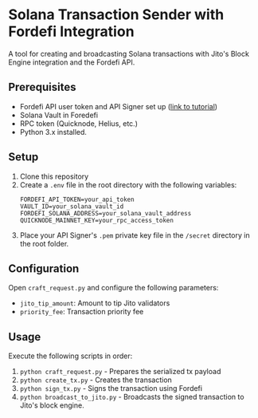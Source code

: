 # Solana Transaction Sender with Fordefi Integration

A tool for creating and broadcasting Solana transactions with Jito's Block Engine integration and the Fordefi API.

## Prerequisites

- Fordefi API user token and API Signer set up ([link to tutorial](https://docs.fordefi.com/reference/getting-started))
- Solana Vault in Foredefi
- RPC token (Quicknode, Helius, etc.)
- Python 3.x installed.

## Setup

1. Clone this repository
2. Create a `.env` file in the root directory with the following variables:
   ```
   FORDEFI_API_TOKEN=your_api_token
   VAULT_ID=your_solana_vault_id
   FORDEFI_SOLANA_ADDRESS=your_solana_vault_address
   QUICKNODE_MAINNET_KEY=your_rpc_access_token
   ```
3. Place your API Signer's `.pem` private key file in the `/secret` directory in the root folder.

## Configuration

Open `craft_request.py` and configure the following parameters:
- `jito_tip_amount`: Amount to tip Jito validators
- `priority_fee`: Transaction priority fee

## Usage

Execute the following scripts in order:

1. `python craft_request.py` - Prepares the serialized tx payload
2. `python create_tx.py` - Creates the transaction
3. `python sign_tx.py` - Signs the transaction using Fordefi
4. `python broadcast_to_jito.py` - Broadcasts the signed transaction to Jito's block engine.